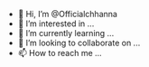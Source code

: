 - 👋 Hi, I’m @Officialchhanna
- 👀 I’m interested in ...
- 🌱 I’m currently learning ...
- 💞️ I’m looking to collaborate on ...
- 📫 How to reach me ...

<!---
Officialchhanna/Officialchhanna is a ✨ special ✨ repository because its `README.md` (this file) appears on your GitHub profile.
You can click the Preview link to take a look at your changes.
--->

